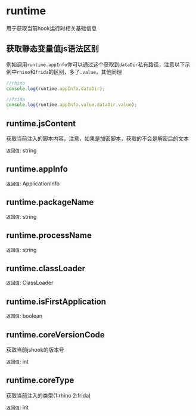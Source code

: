 # runtime

用于获取当前hook运行时相关基础信息

## 获取静态变量值js语法区别

例如调用`runtime.appInfo`你可以通过这个获取到`dataDir`私有路径，注意以下示例中`rhino`和`frida`的区别，多了`.value`，其他同理

```js
//rhino
console.log(runtime.appInfo.dataDir);

//frida
console.log(runtime.appInfo.value.dataDir.value);
```

## runtime.jsContent

获取当前注入的脚本内容，注意，如果是加密脚本，获取的不会是解密后的文本

`返回值`: string

## runtime.appInfo

`返回值`: ApplicationInfo

## runtime.packageName

`返回值`: string

## runtime.processName

`返回值`: string

## runtime.classLoader

`返回值`: ClassLoader

## runtime.isFirstApplication

`返回值`: boolean

## runtime.coreVersionCode

获取当前jshook的版本号

`返回值`: int

## runtime.coreType

获取当前注入的类型(1:rhino 2:frida)

`返回值`: int
